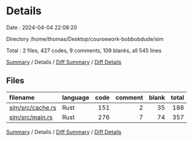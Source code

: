 # Details

Date : 2024-04-04 22:08:20

Directory /home/thomas/Desktop/coursework-bobbobdude/sim

Total : 2 files,  427 codes, 9 comments, 109 blanks, all 545 lines

[Summary](results.md) / Details / [Diff Summary](diff.md) / [Diff Details](diff-details.md)

## Files
| filename | language | code | comment | blank | total |
| :--- | :--- | ---: | ---: | ---: | ---: |
| [sim/src/cache.rs](/sim/src/cache.rs) | Rust | 151 | 2 | 35 | 188 |
| [sim/src/main.rs](/sim/src/main.rs) | Rust | 276 | 7 | 74 | 357 |

[Summary](results.md) / Details / [Diff Summary](diff.md) / [Diff Details](diff-details.md)